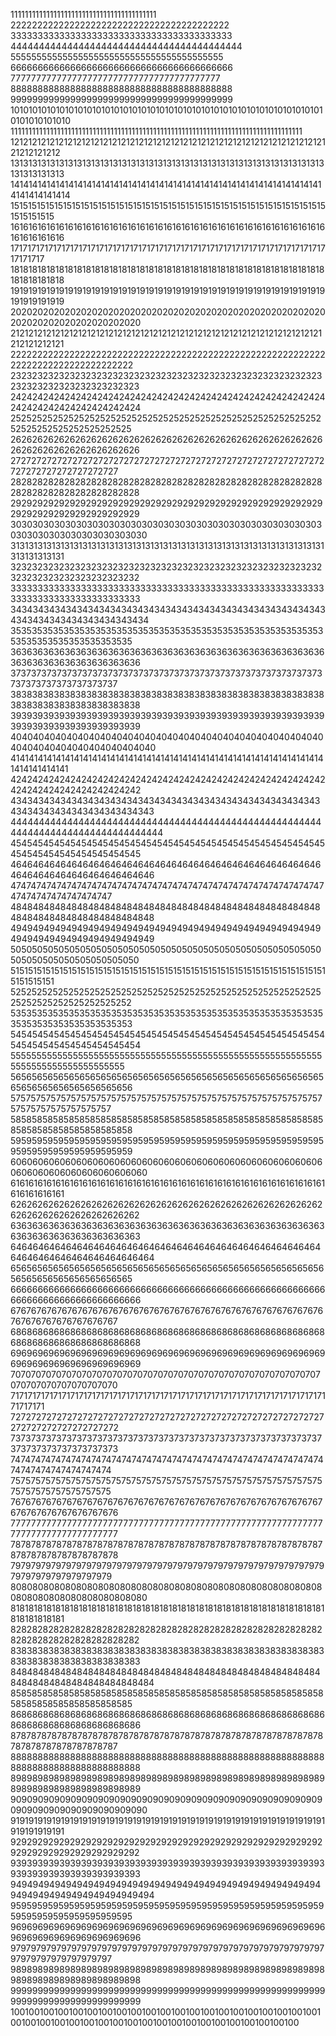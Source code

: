 11111111111111111111111111111111111111111
22222222222222222222222222222222222222222
33333333333333333333333333333333333333333
44444444444444444444444444444444444444444
55555555555555555555555555555555555555555
66666666666666666666666666666666666666666
77777777777777777777777777777777777777777
88888888888888888888888888888888888888888
99999999999999999999999999999999999999999
1010101010101010101010101010101010101010101010101010101010101010101010101010101010
1111111111111111111111111111111111111111111111111111111111111111111111111111111111
1212121212121212121212121212121212121212121212121212121212121212121212121212121212
1313131313131313131313131313131313131313131313131313131313131313131313131313131313
1414141414141414141414141414141414141414141414141414141414141414141414141414141414
1515151515151515151515151515151515151515151515151515151515151515151515151515151515
1616161616161616161616161616161616161616161616161616161616161616161616161616161616
1717171717171717171717171717171717171717171717171717171717171717171717171717171717
1818181818181818181818181818181818181818181818181818181818181818181818181818181818
1919191919191919191919191919191919191919191919191919191919191919191919191919191919
2020202020202020202020202020202020202020202020202020202020202020202020202020202020
2121212121212121212121212121212121212121212121212121212121212121212121212121212121
2222222222222222222222222222222222222222222222222222222222222222222222222222222222
2323232323232323232323232323232323232323232323232323232323232323232323232323232323
2424242424242424242424242424242424242424242424242424242424242424242424242424242424
2525252525252525252525252525252525252525252525252525252525252525252525252525252525
2626262626262626262626262626262626262626262626262626262626262626262626262626262626
2727272727272727272727272727272727272727272727272727272727272727272727272727272727
2828282828282828282828282828282828282828282828282828282828282828282828282828282828
2929292929292929292929292929292929292929292929292929292929292929292929292929292929
3030303030303030303030303030303030303030303030303030303030303030303030303030303030
3131313131313131313131313131313131313131313131313131313131313131313131313131313131
3232323232323232323232323232323232323232323232323232323232323232323232323232323232
3333333333333333333333333333333333333333333333333333333333333333333333333333333333
3434343434343434343434343434343434343434343434343434343434343434343434343434343434
3535353535353535353535353535353535353535353535353535353535353535353535353535353535
3636363636363636363636363636363636363636363636363636363636363636363636363636363636
3737373737373737373737373737373737373737373737373737373737373737373737373737373737
3838383838383838383838383838383838383838383838383838383838383838383838383838383838
3939393939393939393939393939393939393939393939393939393939393939393939393939393939
4040404040404040404040404040404040404040404040404040404040404040404040404040404040
4141414141414141414141414141414141414141414141414141414141414141414141414141414141
4242424242424242424242424242424242424242424242424242424242424242424242424242424242
4343434343434343434343434343434343434343434343434343434343434343434343434343434343
4444444444444444444444444444444444444444444444444444444444444444444444444444444444
4545454545454545454545454545454545454545454545454545454545454545454545454545454545
4646464646464646464646464646464646464646464646464646464646464646464646464646464646
4747474747474747474747474747474747474747474747474747474747474747474747474747474747
4848484848484848484848484848484848484848484848484848484848484848484848484848484848
4949494949494949494949494949494949494949494949494949494949494949494949494949494949
5050505050505050505050505050505050505050505050505050505050505050505050505050505050
5151515151515151515151515151515151515151515151515151515151515151515151515151515151
5252525252525252525252525252525252525252525252525252525252525252525252525252525252
5353535353535353535353535353535353535353535353535353535353535353535353535353535353
5454545454545454545454545454545454545454545454545454545454545454545454545454545454
5555555555555555555555555555555555555555555555555555555555555555555555555555555555
5656565656565656565656565656565656565656565656565656565656565656565656565656565656
5757575757575757575757575757575757575757575757575757575757575757575757575757575757
5858585858585858585858585858585858585858585858585858585858585858585858585858585858
5959595959595959595959595959595959595959595959595959595959595959595959595959595959
6060606060606060606060606060606060606060606060606060606060606060606060606060606060
6161616161616161616161616161616161616161616161616161616161616161616161616161616161
6262626262626262626262626262626262626262626262626262626262626262626262626262626262
6363636363636363636363636363636363636363636363636363636363636363636363636363636363
6464646464646464646464646464646464646464646464646464646464646464646464646464646464
6565656565656565656565656565656565656565656565656565656565656565656565656565656565
6666666666666666666666666666666666666666666666666666666666666666666666666666666666
6767676767676767676767676767676767676767676767676767676767676767676767676767676767
6868686868686868686868686868686868686868686868686868686868686868686868686868686868
6969696969696969696969696969696969696969696969696969696969696969696969696969696969
7070707070707070707070707070707070707070707070707070707070707070707070707070707070
7171717171717171717171717171717171717171717171717171717171717171717171717171717171
7272727272727272727272727272727272727272727272727272727272727272727272727272727272
7373737373737373737373737373737373737373737373737373737373737373737373737373737373
7474747474747474747474747474747474747474747474747474747474747474747474747474747474
7575757575757575757575757575757575757575757575757575757575757575757575757575757575
7676767676767676767676767676767676767676767676767676767676767676767676767676767676
7777777777777777777777777777777777777777777777777777777777777777777777777777777777
7878787878787878787878787878787878787878787878787878787878787878787878787878787878
7979797979797979797979797979797979797979797979797979797979797979797979797979797979
8080808080808080808080808080808080808080808080808080808080808080808080808080808080
8181818181818181818181818181818181818181818181818181818181818181818181818181818181
8282828282828282828282828282828282828282828282828282828282828282828282828282828282
8383838383838383838383838383838383838383838383838383838383838383838383838383838383
8484848484848484848484848484848484848484848484848484848484848484848484848484848484
8585858585858585858585858585858585858585858585858585858585858585858585858585858585
8686868686868686868686868686868686868686868686868686868686868686868686868686868686
8787878787878787878787878787878787878787878787878787878787878787878787878787878787
8888888888888888888888888888888888888888888888888888888888888888888888888888888888
8989898989898989898989898989898989898989898989898989898989898989898989898989898989
9090909090909090909090909090909090909090909090909090909090909090909090909090909090
9191919191919191919191919191919191919191919191919191919191919191919191919191919191
9292929292929292929292929292929292929292929292929292929292929292929292929292929292
9393939393939393939393939393939393939393939393939393939393939393939393939393939393
9494949494949494949494949494949494949494949494949494949494949494949494949494949494
9595959595959595959595959595959595959595959595959595959595959595959595959595959595
9696969696969696969696969696969696969696969696969696969696969696969696969696969696
9797979797979797979797979797979797979797979797979797979797979797979797979797979797
9898989898989898989898989898989898989898989898989898989898989898989898989898989898
9999999999999999999999999999999999999999999999999999999999999999999999999999999999
100100100100100100100100100100100100100100100100100100100100100100100100100100100100100100100100100100100100100100100100100
